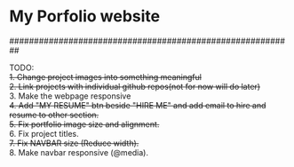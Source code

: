 # My Porfolio website


########################################################## <br>

TODO:<br>
  ~~1. Change project images into something meaningful~~<br>
  ~~2. Link projects with individual github repos(not for now will do later)~~ <br>
  3. Make the webpage responsive<br>
  ~~4. Add "MY RESUME" btn beside "HIRE ME" and add email to hire and resume to other section.~~<br>
  ~~5. Fix portfolio image size and alignment.~~<br>
  6. Fix project titles.<br>
  ~~7. Fix NAVBAR size (Reduce width).~~<br>
  8. Make navbar responsive (@media).


